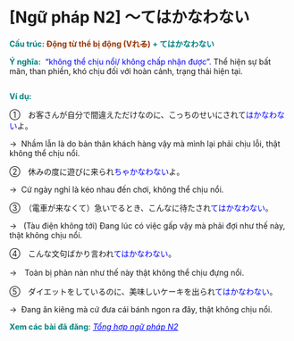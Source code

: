 # [Ngữ pháp N2] 〜てはかなわない
<div class="entry-content">
<p><strong><span style="color: #008080;">Cấu trúc: </span></strong><strong><span style="color: #993300;">Động từ thể bị động (Vれ<del>る</del>) <span style="color: #008080;">+ てはかなわない</span></span></strong></p>
<p><strong><span style="color: #008080;">Ý nghĩa:</span></strong><span style="color: #0000ff;">  </span><span style="font-weight: 400;"><span style="color: #0000ff;">“không thể chịu nổi/ không chấp nhận được”. </span></span><span style="font-weight: 400;">Thể hiện sự bất mãn, than phiền, khó chịu đối với hoàn cảnh, trạng thái hiện tại. </span></p>
<p><ins class="adsbygoogle adslot_1" data-ad-client="ca-pub-2233580070484357" data-ad-slot="4413057825" style="display: inline-block;"></ins><br/>
<script>// <![CDATA[ (adsbygoogle = window.adsbygoogle || []).push({}); // ]]&gt;</script></p>
<p><strong><span style="color: #008080;">Ví dụ:</span></strong></p>
<p><span style="font-weight: 400;">①</span><span style="font-weight: 400;">　お客さんが自分で間違えただけなのに、こっちのせいに</span><span style="font-weight: 400;">され</span><span style="font-weight: 400;">て<span style="color: #0000ff;">はかなわない</span></span><span style="font-weight: 400;">よ</span><span style="font-weight: 400;">。</span></p>
<p><span style="font-weight: 400;">→  Nhầm lẫn là do bản thân khách hàng vậy mà mình lại phải chịu lỗi, thật không thể chịu nổi.</span><span style="font-weight: 400;"> </span></p>
<p><span style="font-weight: 400;">②　休みの度に遊びに来</span><span style="font-weight: 400;">られ<span style="color: #0000ff;">ちゃかなわない</span>よ</span><span style="font-weight: 400;">。</span></p>
<p><span style="font-weight: 400;">→  Cứ ngày nghỉ là kéo nhau đến chơi, không thể chịu nổi.</span></p>
<p><span style="font-weight: 400;">③</span><span style="font-weight: 400;">　（電車が来なくて）急いでるとき、こんなに待</span><span style="font-weight: 400;">たされ<span style="color: #0000ff;">てはかなわない</span></span><span style="font-weight: 400;">。</span></p>
<p><span style="font-weight: 400;">→   (Tàu điện không tới) Đang lúc có việc gấp vậy mà phải đợi như thế này, thật không chịu nổi.</span></p>
<p><span style="font-weight: 400;">④</span><span style="font-weight: 400;">　</span><span style="font-weight: 400;">こんな文句ばかり言</span><span style="font-weight: 400;">われ<span style="color: #0000ff;">てはかなわない</span></span><span style="font-weight: 400;">。</span></p>
<p><span style="font-weight: 400;">→　Toàn bị</span><span style="font-weight: 400;"> phàn nàn như thế này thật không thể chịu đựng nổi.</span></p>
<p><span style="font-weight: 400;">⑤</span><span style="font-weight: 400;">　ダイエットをしているのに、美味しいケーキを出</span><span style="font-weight: 400;">られ<span style="color: #0000ff;">てはかなわない</span></span><span style="font-weight: 400;">。</span></p>
<p><span style="font-weight: 400;">→  Đang ăn kiêng mà cứ đưa cái bánh ngon ra đây, thật không chịu nổi.</span></p>
<p><strong><span style="color: #008080;">Xem các bài đã đăng</span></strong>: <span style="color: #0000ff;"><em><a href="https://bikae.net/ngu-phap/tong-hop-ngu-phap-n2/" style="color: #0000ff;" target="_blank">Tổng hợp ngữ pháp N2</a></em></span></p>

</div>